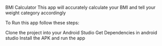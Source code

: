 BMI Calculator
This app will accurately calculate your BMI and tell your weight category accordingly

To Run this app follow these steps:

 Clone the project into your Android Studio
 Get Dependencies in android studio
 Install the APK and run the app
